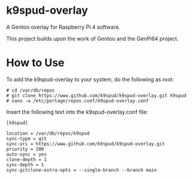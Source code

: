 # k9spud-overlay
A Gentoo overlay for Raspberry Pi 4 software.

This project builds upon the work of Gentoo and the GenPi64 project.

How to Use
==========
To add the k9spud-overlay to your system, do the following as root:

```console
# cd /var/db/repos
# git clone https://www.github.com/k9spud/k9spud-overlay.git k9spud
# nano -w /etc/portage/repos.conf/k9spud-overlay.conf
```

Insert the following text into the k9spud-overlay.conf file:

```console
[k9spud]

location = /var/db/repos/k9spud
sync-type = git
sync-uri = https://www.github.com/k9spud/k9spud-overlay.git
priority = 200
auto-sync = yes
clone-depth = 1
sync-depth = 1
sync-gitclone-extra-opts = --single-branch --branch main
```
